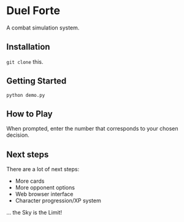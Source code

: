 # Duel Forte

A combat simulation system.

## Installation

`git clone` this.

## Getting Started

`python demo.py`

## How to Play

When prompted, enter the number that corresponds to your chosen decision.

## Next steps

There are a lot of next steps:

* More cards
* More opponent options
* Web browser interface
* Character progression/XP system

... the Sky is the Limit!